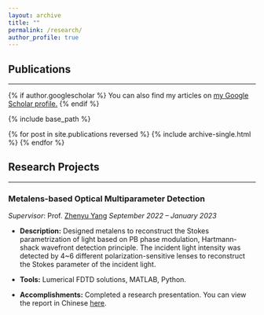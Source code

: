 ```yaml
---
layout: archive
title: ""
permalink: /research/
author_profile: true
---
```

## Publications
---
{% if author.googlescholar %}
  You can also find my articles on <u><a href="{{author.googlescholar}}">my Google Scholar profile</a>.</u>
{% endif %}

{% include base_path %}

{% for post in site.publications reversed %}
  {% include archive-single.html %}
{% endfor %}

## Research Projects
---

### Metalens-based Optical Multiparameter Detection
_Supervisor_: Prof. [Zhenyu Yang](http://nanophotonics.oei.hust.edu.cn/info/1101/1183.htm) 
_September 2022 – January 2023_

- **Description:** Designed metalens to reconstruct the Stokes parametrization of light based on PB phase modulation, Hartmann-shack wavefront detection principle. The incident light intensity was detected by 4~6 different polarization-sensitive lenses to reconstruct the Stokes parameter of the incident light.
  
- **Tools:** Lumerical FDTD solutions, MATLAB, Python.

- **Accomplishments:** Completed a research presentation. You can view the report in Chinese [here](https://jinyan-sivan.github.io/files/report.pdf).

